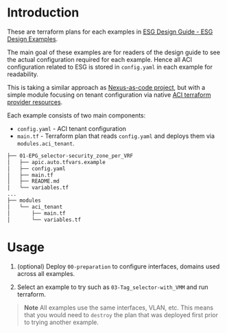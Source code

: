 # Introduction
These are terraform plans for each examples in [ESG Design Guide - ESG Design Examples](https://www.cisco.com/c/en/us/td/docs/dcn/whitepapers/cisco-aci-esg-design-guide.html#ESGDesignExamples).

The main goal of these examples are for readers of the design guide to see the actual configuration required for each example. Hence all ACI configuration related to ESG is stored in `config.yaml` in each example for readability.

This is taking a similar approach as [Nexus-as-code project](https://developer.cisco.com/docs/nexus-as-code/#!aci-introduction), but with a simple module focusing on tenant configuration via native [ACI terraform provider resources](https://registry.terraform.io/providers/CiscoDevNet/aci/latest/docs).

Each example consists of two main components:
* `config.yaml` - ACI tenant configuration
* `main.tf` - Terraform plan that reads `config.yaml` and deploys them via `modules.aci_tenant`.

```bash
├── 01-EPG_selector-security_zone_per_VRF
│   ├── apic.auto.tfvars.example
│   ├── config.yaml
│   ├── main.tf
│   ├── README.md
│   └── variables.tf
...
├── modules
│   └── aci_tenant
│       ├── main.tf
│       └── variables.tf
```

# Usage

1. (optional) Deploy `00-preparation` to configure interfaces, domains used across all examples.

2. Select an example to try such as `03-Tag_selector-with_VMM` and run terraform.

> **Note**
> All examples use the same interfaces, VLAN, etc. This means that you would need to `destroy` the plan that was deployed first prior to trying another example.

